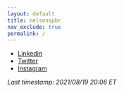 ```yaml
---
layout: default
title: nelsonspbr
nav_exclude: true
permalink: /
---
```


- <a href="https://www.linkedin.com/in/nelsonspbr" target="_blank">Linkedin</a>
- <a href="https://twitter.com/nmimurag" target="_blank">Twitter</a>
- <a href="https://www.instagram.com/nmimurag" target="_blank">Instagram</a>

_Last timestamp: 2021/08/19 20:06 ET_
